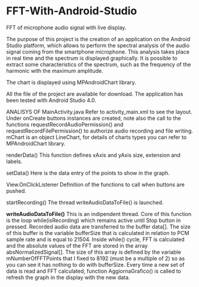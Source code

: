 # FFT-With-Android-Studio
FFT of microphone audio signal with live display.

The purpose of this project is the creation of an application on the Android Studio platform, which allows to perform the spectral analysis of the audio signal coming from the smartphone microphone. This analysis takes place in real time and the spectrum is displayed graphically.
It is possible to extract some characteristics of the spectrum, such as the frequency of the harmonic with the maximum amplitude.

The chart is displayed using MPAndroidChart library.

All the file of the project are available for download.
The application has been tested with Android Studio 4.0.

ANALISYS OF MainActivity.java
Refer to activity_main.xml to see the layout. 
Under onCreate buttons instances are created, note also the call to the functions requestRecordAudioPermission() and requestRecordFilePermission() to authorize audio recording and file writing. 
mChart is an object LineChart, for details of charts types you can refer to MPAndroidChart library.

renderData()
This function defines xAxis and yAxis size, extension and labels.

setData()
Here is the data entry of the points to show in the graph.

View.OnClickListener
Definition of the functions to call when buttons are pushed. 

startRecording()
The thread writeAudioDataToFile() is launched. 

<b>writeAudioDataToFile()</b>
This is an indipendent thread. Core of this function is the loop while(isRecording) which remains active until Stop button in pressed.
Recorded audio data are transferred to the buffer data[]. The size of this buffer is the variable bufferSize that is calculated in relation to PCM sample rate and is equal to 21504. Inside while() cycle, FFT is calculated and the absolute values of the FFT are stored in the array absNormalizedSignal[]. The size of this array is defined by the variable mNumberOfFFTPoints that I fixed to 8192 (must be a multiple of 2) so as you can see it has nothing to do with bufferSize.
Every time a new set of data is read and FFT calculated, function AggiornaGrafico() is called to refresh the graph in the display with the new data.
